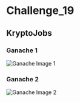 # Challenge_19
## KryptoJobs
### Ganache 1 
![Ganache Image 1](C:\Users\victo\OneDrive\Documentos\GitHub\Challenge_19\Ganache_image_1.png)
### Ganache 2 
![Ganache Image 2](C:\Users\victo\OneDrive\Documentos\GitHub\Challenge_19\Ganache_image_2.png)


